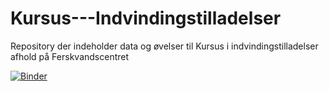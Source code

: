 # Kursus---Indvindingstilladelser
Repository der indeholder data og øvelser til Kursus i indvindingstilladelser afhold på Ferskvandscentret

[![Binder](https://mybinder.org/badge_logo.svg)](https://mybinder.org/v2/gh/TroelsNV/Kursus---Indvindingstilladelser.git/main)
